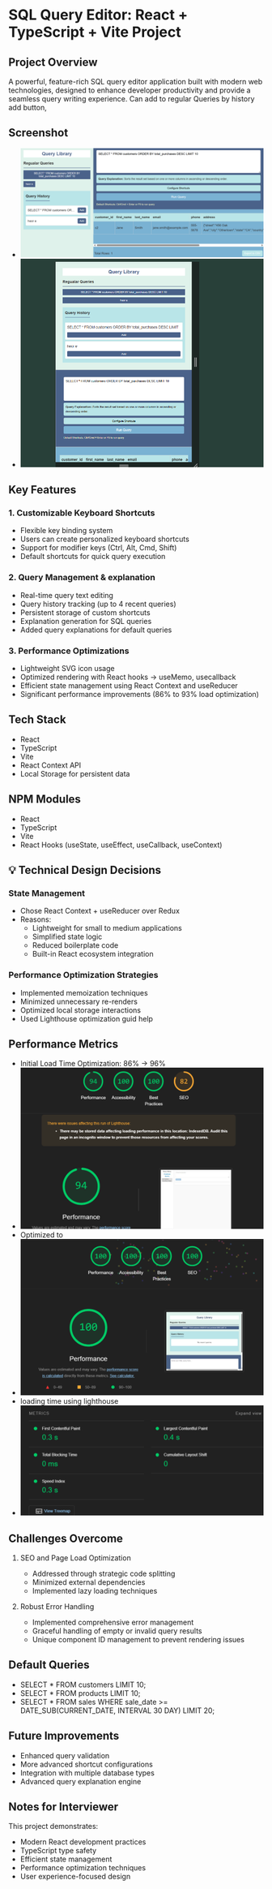 # SQL Query Editor: React + TypeScript + Vite Project

## Project Overview
A powerful, feature-rich SQL query editor application built with modern web technologies, designed to enhance developer productivity and provide a seamless query writing experience.
Can add to regular Queries by history add button,


## Screenshot

- ![Frontend](./src/assets/image2.png/) 
- ![responsive for all device](./src/assets/image3.png/) 



## Key Features

### 1. Customizable Keyboard Shortcuts
- Flexible key binding system
- Users can create personalized keyboard shortcuts
- Support for modifier keys (Ctrl, Alt, Cmd, Shift)
- Default shortcuts for quick query execution

### 2. Query Management & explanation
- Real-time query text editing
- Query history tracking (up to 4 recent queries)
- Persistent storage of custom shortcuts
- Explanation generation for SQL queries
- Added query explanations for default queries

### 3. Performance Optimizations
- Lightweight SVG icon usage
- Optimized rendering with React hooks -> useMemo, usecallback
- Efficient state management using React Context and useReducer
- Significant performance improvements (86% to 93% load optimization)

## Tech Stack
- React
- TypeScript
- Vite
- React Context API
- Local Storage for persistent data

## NPM Modules
- React
- TypeScript
- Vite
- React Hooks (useState, useEffect, useCallback, useContext)

## 💡 Technical Design Decisions

### State Management
- Chose React Context + useReducer over Redux
- Reasons:
  - Lightweight for small to medium applications
  - Simplified state logic
  - Reduced boilerplate code
  - Built-in React ecosystem integration

### Performance Optimization Strategies
- Implemented memoization techniques
- Minimized unnecessary re-renders
- Optimized local storage interactions
- Used Lighthouse optimization guid help

## Performance Metrics
- Initial Load Time Optimization: 86% → 96%
- ![Lighthouse Score](./src/assets/image1.png/)
- Optimized to
- ![Score](./src/assets/image.png/) 
- loading time using lighthouse
- ![](./src/assets/image4.png/) 

## Challenges Overcome
1. SEO and Page Load Optimization
   - Addressed through strategic code splitting
   - Minimized external dependencies
   - Implemented lazy loading techniques

2. Robust Error Handling
   - Implemented comprehensive error management
   - Graceful handling of empty or invalid query results
   - Unique component ID management to prevent rendering issues

## Default Queries
- SELECT * FROM customers LIMIT 10;
- SELECT * FROM products LIMIT 10;
- SELECT * FROM sales WHERE sale_date >= DATE_SUB(CURRENT_DATE, INTERVAL 30 DAY) LIMIT 20;


## Future Improvements
- Enhanced query validation
- More advanced shortcut configurations
- Integration with multiple database types
- Advanced query explanation engine


## Notes for Interviewer
This project demonstrates:
- Modern React development practices
- TypeScript type safety
- Efficient state management
- Performance optimization techniques
- User experience-focused design

